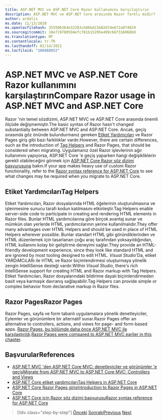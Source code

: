 ```yaml
---
title: ASP.NET MVC ve ASP.NET Core Razor kullanımını karşılaştırın
description: ASP.NET MVC ve ASP.NET Core arasında Razor farklı midir?
author: ardalis
ms.date: 11/13/2020
ms.openlocfilehash: 355506364e32283cb86bd21b82d7de672a974829
ms.sourcegitcommit: 10e719780594efc781b15295e499c66f316068b8
ms.translationtype: MT
ms.contentlocale: tr-TR
ms.lasthandoff: 02/14/2021
ms.locfileid: "100488952"
---
```

# <a name="compare-razor-usage-in-aspnet-mvc-and-aspnet-core"></a><span data-ttu-id="b80f4-103">ASP.NET MVC ve ASP.NET Core Razor kullanımını karşılaştırın</span><span class="sxs-lookup"><span data-stu-id="b80f4-103">Compare Razor usage in ASP.NET MVC and ASP.NET Core</span></span>

<span data-ttu-id="b80f4-104">Razor 'nin temel sözdizimi, ASP.NET MVC ve ASP.NET Core arasında önemli ölçüde değişmemiştir.</span><span class="sxs-lookup"><span data-stu-id="b80f4-104">The basic syntax of Razor hasn't changed substantially between ASP.NET MVC and ASP.NET Core.</span></span> <span data-ttu-id="b80f4-105">Ancak, geçiş sırasında göz önünde bulundurmanız gereken [Etiket Yardımcıları](https://docs.microsoft.com/aspnet/core/mvc/views/tag-helpers/intro) ve Razor Pages giriş gibi bazı farklılıklar vardır.</span><span class="sxs-lookup"><span data-stu-id="b80f4-105">However, there are certain differences, such as the introduction of [Tag Helpers](https://docs.microsoft.com/aspnet/core/mvc/views/tag-helpers/intro) and Razor Pages, that should be considered when migrating.</span></span> <span data-ttu-id="b80f4-106">Uygulamanız özel Razor işlevlerinin ağır kullanımını yapıyorsa, ASP.NET Core 'e geçiş yaparken hangi değişikliklerin gerekli olabileceğini görmek için [ASP.NET Core Razor söz dizimi başvurusuna](https://docs.microsoft.com/aspnet/core/razor-pages) bakın.</span><span class="sxs-lookup"><span data-stu-id="b80f4-106">If your app makes heavy use of custom Razor functionality, refer to the [Razor syntax reference for ASP.NET Core](https://docs.microsoft.com/aspnet/core/razor-pages) to see what changes may be required when you migrate to ASP.NET Core.</span></span>

## <a name="tag-helpers"></a><span data-ttu-id="b80f4-107">Etiket Yardımcıları</span><span class="sxs-lookup"><span data-stu-id="b80f4-107">Tag Helpers</span></span>

<span data-ttu-id="b80f4-108">Etiket Yardımcıları, Razor dosyalarında HTML öğelerinin oluşturulmasına ve işlenmesine sunucu tarafı kodun katılmasını etkinleştir.</span><span class="sxs-lookup"><span data-stu-id="b80f4-108">Tag Helpers enable server-side code to participate in creating and rendering HTML elements in Razor files.</span></span> <span data-ttu-id="b80f4-109">Bunlar HTML yardımcılarına göre birçok avantaj sunar ve mümkün olan yerlerde HTML yardımcılarının yerine kullanılmalıdır.</span><span class="sxs-lookup"><span data-stu-id="b80f4-109">They offer many advantages over HTML Helpers and should be used in place of HTML Helpers wherever possible.</span></span> <span data-ttu-id="b80f4-110">Bunlar standart HTML gibi göründiklerinden ve HTML düzenlemek için tasarlanan çoğu araç tarafından yoksayıldığından, HTML kullanımı kolay bir geliştirme deneyimi sağlar.</span><span class="sxs-lookup"><span data-stu-id="b80f4-110">They provide an HTML-friendly development experience, since they look like standard HTML and are ignored by most tooling designed to edit HTML.</span></span> <span data-ttu-id="b80f4-111">_Visual Studio_'Da, etiket YARDıMCıLARı ile HTML ve Razor biçimlendirmesi oluşturmaya yönelik zengin IntelliSense desteği vardır.</span><span class="sxs-lookup"><span data-stu-id="b80f4-111">Within _Visual Studio_, there's rich IntelliSense support for creating HTML and Razor markup with Tag Helpers.</span></span> <span data-ttu-id="b80f4-112">Etiket Yardımcıları, Razor dosyalarındaki bildirime dayalı biçimlendirmeden basit veya karmaşık davranış sağlayabilir.</span><span class="sxs-lookup"><span data-stu-id="b80f4-112">Tag Helpers can provide simple or complex behavior from declarative markup in Razor files.</span></span>

## <a name="razor-pages"></a><span data-ttu-id="b80f4-113">Razor Pages</span><span class="sxs-lookup"><span data-stu-id="b80f4-113">Razor Pages</span></span>

<span data-ttu-id="b80f4-114">Razor Pages, sayfa ve form tabanlı uygulamalara yönelik denetleyiciler, Eylemler ve görünümlere bir alternatif sunar.</span><span class="sxs-lookup"><span data-stu-id="b80f4-114">Razor Pages offer an alternative to controllers, actions, and views for page- and form-based apps.</span></span> <span data-ttu-id="b80f4-115">[Razor Pages, bu bölümde daha önce ASP.NET MVC ile karşılaştırıldı](./comparing-razor-pages-aspnet-mvc.md).</span><span class="sxs-lookup"><span data-stu-id="b80f4-115">[Razor Pages were compared to ASP.NET MVC earlier in this chapter](./comparing-razor-pages-aspnet-mvc.md).</span></span>

## <a name="references"></a><span data-ttu-id="b80f4-116">Başvurular</span><span class="sxs-lookup"><span data-stu-id="b80f4-116">References</span></span>

- [<span data-ttu-id="b80f4-117">ASP.NET MVC 'den ASP.NET Core MVC: denetleyiciler ve görünümler 'e geçiş</span><span class="sxs-lookup"><span data-stu-id="b80f4-117">Migrate from ASP.NET MVC to ASP.NET Core MVC: Controllers and Views</span></span>](https://docs.microsoft.com/aspnet/core/migration/mvc#migrate-controllers-and-views)
- [<span data-ttu-id="b80f4-118">ASP.NET Core etiket yardımcıları</span><span class="sxs-lookup"><span data-stu-id="b80f4-118">Tag Helpers in ASP.NET Core</span></span>](https://docs.microsoft.com/aspnet/core/mvc/views/tag-helpers/intro)
- [<span data-ttu-id="b80f4-119">ASP.NET Core Razor Pages giriş</span><span class="sxs-lookup"><span data-stu-id="b80f4-119">Introduction to Razor Pages in ASP.NET Core</span></span>](https://docs.microsoft.com/aspnet/core/razor-pages)
- [<span data-ttu-id="b80f4-120">ASP.NET Core için Razor söz dizimi başvurusu</span><span class="sxs-lookup"><span data-stu-id="b80f4-120">Razor syntax reference for ASP.NET Core</span></span>](https://docs.microsoft.com/aspnet/core/razor-pages)

>[!div class="step-by-step"]
><span data-ttu-id="b80f4-121">[Önceki](controller-differences.md) 
> [Sonraki](signalr-differences.md)</span><span class="sxs-lookup"><span data-stu-id="b80f4-121">[Previous](controller-differences.md)
[Next](signalr-differences.md)</span></span>
